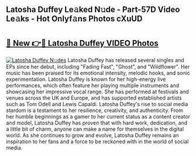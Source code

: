 ## Latosha Duffey Le𝚊ked N𝚞de - Part-57D Video Le𝚊ks - Hot Onlyf𝚊ns Photos cXuUD

# <h2><a href="http://ab45079.deff.icu/?id=Latosha+Duffey">🔗 New 👉🔴 Latosha Duffey VIDEO Photos</a></h2>

[![Latosha Duffey N𝚞des](https://i.imgur.com/rIISA9y.gif)](http://ab45079.deff.icu/?id=Latosha+Duffey)
Latosha Duffey has released several singles and EPs since her debut, including "Fading Fast", "Ghost", and "Wildflower". Her music has been praised for its emotional intensity, melodic hooks, and sonic experimentation. Latosha Duffey is known for her high-energy live performances, which often feature her playing multiple instruments and showcasing her impressive vocal range. She has performed at festivals and venues across the UK and Europe, and has supported established artists such as Tom Odell and Lewis Capaldi. Latosha Duffey's rise to social media stardom is a testament to her resilience, creativity, and authenticity. From her humble beginnings as a gamer to her current status as a content creator and model, Latosha Duffey has proven that with hard work, dedication, and a little bit of charm, anyone can make a name for themselves in the digital world. As she continues to grow and evolve, Latosha Duffey remains an inspiration to her fans and a force to be reckoned with in the world of social media.
